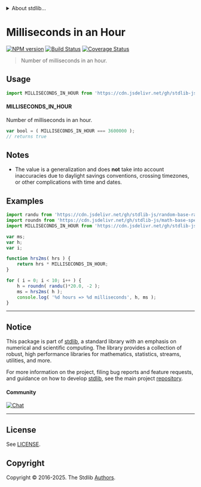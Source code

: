 <!--

@license Apache-2.0

Copyright (c) 2018 The Stdlib Authors.

Licensed under the Apache License, Version 2.0 (the "License");
you may not use this file except in compliance with the License.
You may obtain a copy of the License at

   http://www.apache.org/licenses/LICENSE-2.0

Unless required by applicable law or agreed to in writing, software
distributed under the License is distributed on an "AS IS" BASIS,
WITHOUT WARRANTIES OR CONDITIONS OF ANY KIND, either express or implied.
See the License for the specific language governing permissions and
limitations under the License.

-->


<details>
  <summary>
    About stdlib...
  </summary>
  <p>We believe in a future in which the web is a preferred environment for numerical computation. To help realize this future, we've built stdlib. stdlib is a standard library, with an emphasis on numerical and scientific computation, written in JavaScript (and C) for execution in browsers and in Node.js.</p>
  <p>The library is fully decomposable, being architected in such a way that you can swap out and mix and match APIs and functionality to cater to your exact preferences and use cases.</p>
  <p>When you use stdlib, you can be absolutely certain that you are using the most thorough, rigorous, well-written, studied, documented, tested, measured, and high-quality code out there.</p>
  <p>To join us in bringing numerical computing to the web, get started by checking us out on <a href="https://github.com/stdlib-js/stdlib">GitHub</a>, and please consider <a href="https://opencollective.com/stdlib">financially supporting stdlib</a>. We greatly appreciate your continued support!</p>
</details>

# Milliseconds in an Hour

[![NPM version][npm-image]][npm-url] [![Build Status][test-image]][test-url] [![Coverage Status][coverage-image]][coverage-url] <!-- [![dependencies][dependencies-image]][dependencies-url] -->

> Number of milliseconds in an hour.



<section class="usage">

## Usage

```javascript
import MILLISECONDS_IN_HOUR from 'https://cdn.jsdelivr.net/gh/stdlib-js/constants-time-milliseconds-in-hour@deno/mod.js';
```

#### MILLISECONDS_IN_HOUR

Number of milliseconds in an hour.

```javascript
var bool = ( MILLISECONDS_IN_HOUR === 3600000 );
// returns true
```

</section>

<!-- /.usage -->

<section class="notes">

## Notes

-   The value is a generalization and does **not** take into account inaccuracies due to daylight savings conventions, crossing timezones, or other complications with time and dates. 

</section>

<!-- /.notes -->

<section class="examples">

## Examples

<!-- eslint no-undef: "error" -->

```javascript
import randu from 'https://cdn.jsdelivr.net/gh/stdlib-js/random-base-randu@deno/mod.js';
import roundn from 'https://cdn.jsdelivr.net/gh/stdlib-js/math-base-special-roundn@deno/mod.js';
import MILLISECONDS_IN_HOUR from 'https://cdn.jsdelivr.net/gh/stdlib-js/constants-time-milliseconds-in-hour@deno/mod.js';

var ms;
var h;
var i;

function hrs2ms( hrs ) {
    return hrs * MILLISECONDS_IN_HOUR;
}

for ( i = 0; i < 10; i++ ) {
    h = roundn( randu()*20.0, -2 );
    ms = hrs2ms( h );
    console.log( '%d hours => %d milliseconds', h, ms );
}
```

</section>

<!-- /.examples -->

<!-- Section for related `stdlib` packages. Do not manually edit this section, as it is automatically populated. -->

<section class="related">

</section>

<!-- /.related -->

<!-- Section for all links. Make sure to keep an empty line after the `section` element and another before the `/section` close. -->


<section class="main-repo" >

* * *

## Notice

This package is part of [stdlib][stdlib], a standard library with an emphasis on numerical and scientific computing. The library provides a collection of robust, high performance libraries for mathematics, statistics, streams, utilities, and more.

For more information on the project, filing bug reports and feature requests, and guidance on how to develop [stdlib][stdlib], see the main project [repository][stdlib].

#### Community

[![Chat][chat-image]][chat-url]

---

## License

See [LICENSE][stdlib-license].


## Copyright

Copyright &copy; 2016-2025. The Stdlib [Authors][stdlib-authors].

</section>

<!-- /.stdlib -->

<!-- Section for all links. Make sure to keep an empty line after the `section` element and another before the `/section` close. -->

<section class="links">

[npm-image]: http://img.shields.io/npm/v/@stdlib/constants-time-milliseconds-in-hour.svg
[npm-url]: https://npmjs.org/package/@stdlib/constants-time-milliseconds-in-hour

[test-image]: https://github.com/stdlib-js/constants-time-milliseconds-in-hour/actions/workflows/test.yml/badge.svg?branch=main
[test-url]: https://github.com/stdlib-js/constants-time-milliseconds-in-hour/actions/workflows/test.yml?query=branch:main

[coverage-image]: https://img.shields.io/codecov/c/github/stdlib-js/constants-time-milliseconds-in-hour/main.svg
[coverage-url]: https://codecov.io/github/stdlib-js/constants-time-milliseconds-in-hour?branch=main

<!--

[dependencies-image]: https://img.shields.io/david/stdlib-js/constants-time-milliseconds-in-hour.svg
[dependencies-url]: https://david-dm.org/stdlib-js/constants-time-milliseconds-in-hour/main

-->

[chat-image]: https://img.shields.io/gitter/room/stdlib-js/stdlib.svg
[chat-url]: https://app.gitter.im/#/room/#stdlib-js_stdlib:gitter.im

[stdlib]: https://github.com/stdlib-js/stdlib

[stdlib-authors]: https://github.com/stdlib-js/stdlib/graphs/contributors

[umd]: https://github.com/umdjs/umd
[es-module]: https://developer.mozilla.org/en-US/docs/Web/JavaScript/Guide/Modules

[deno-url]: https://github.com/stdlib-js/constants-time-milliseconds-in-hour/tree/deno
[deno-readme]: https://github.com/stdlib-js/constants-time-milliseconds-in-hour/blob/deno/README.md
[umd-url]: https://github.com/stdlib-js/constants-time-milliseconds-in-hour/tree/umd
[umd-readme]: https://github.com/stdlib-js/constants-time-milliseconds-in-hour/blob/umd/README.md
[esm-url]: https://github.com/stdlib-js/constants-time-milliseconds-in-hour/tree/esm
[esm-readme]: https://github.com/stdlib-js/constants-time-milliseconds-in-hour/blob/esm/README.md
[branches-url]: https://github.com/stdlib-js/constants-time-milliseconds-in-hour/blob/main/branches.md

[stdlib-license]: https://raw.githubusercontent.com/stdlib-js/constants-time-milliseconds-in-hour/main/LICENSE

</section>

<!-- /.links -->
